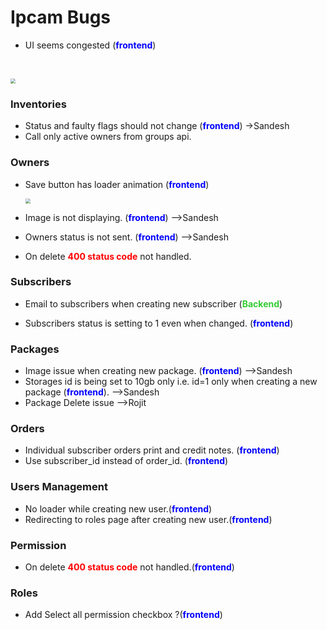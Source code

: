 # Ipcam Bugs

* UI seems congested (**<span style="color:Blue">frontend</span>**)

  ​	

<img src="C:\Users\jnerd\OneDrive\Pictures\Screenshots\Screenshot (19).png" style="zoom: 50%;" />

### Inventories

 * Status and faulty flags should not change (**<span style="color:Blue">frontend</span>**) ->Sandesh
 * Call only active owners from groups api.

### Owners

* Save button has loader animation (**<span style="color:Blue">frontend</span>**)

  <img src="C:\Users\jnerd\OneDrive\Pictures\Screenshots\Screenshot (100).png" style="zoom:50%;" />

* Image is not displaying. (**<span style="color:Blue">frontend</span>**) -->Sandesh

* Owners status is not sent. (**<span style="color:Blue">frontend</span>**) -->Sandesh

* On delete **<span style="color:Red">400 status code</span>**  not handled.

### Subscribers

* Email to subscribers when creating new subscriber (**<span style="color:limegreen">Backend</span>**)

* Subscribers status is setting to 1 even when changed. (**<span style="color:Blue">frontend</span>**)

  

### Packages

* Image issue when creating new package. (**<span style="color:Blue">frontend</span>**) -->Sandesh
* Storages id is being set to 10gb only i.e.  id=1 only when creating a new package (**<span style="color:Blue">frontend</span>**). -->Sandesh
* Package Delete issue -->Rojit

### Orders

* Individual subscriber orders print and credit notes. (**<span style="color:Blue">frontend</span>**)
* Use subscriber_id instead of order_id. (**<span style="color:Blue">frontend</span>**)

### Users Management 

* No loader while creating new user.(**<span style="color:Blue">frontend</span>**)
* Redirecting to roles page after creating new user.(**<span style="color:Blue">frontend</span>**)

### Permission 

* On delete **<span style="color:Red">400 status code</span>**  not handled.(**<span style="color:Blue">frontend</span>**)

### Roles

* Add Select all permission checkbox ?(**<span style="color:Blue">frontend</span>**)
